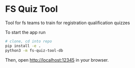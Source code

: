 FS Quiz Tool
============

Tool for fs teams to train for registration qualification quizzes

To start the app run

```bash
# clone, cd into repo
pip install -e .
python3 -m fs-quiz-tool-db
```

Then, open <http://localhost:12345> in your browser.
